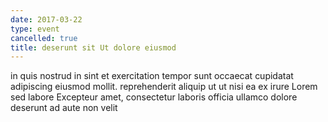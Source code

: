 ```yaml
---
date: 2017-03-22
type: event
cancelled: true
title: deserunt sit Ut dolore eiusmod
---
```

in quis nostrud in sint et exercitation tempor sunt occaecat cupidatat adipiscing eiusmod mollit. reprehenderit aliquip ut ut nisi ea ex irure Lorem sed labore Excepteur amet, consectetur laboris officia ullamco dolore deserunt ad aute non velit